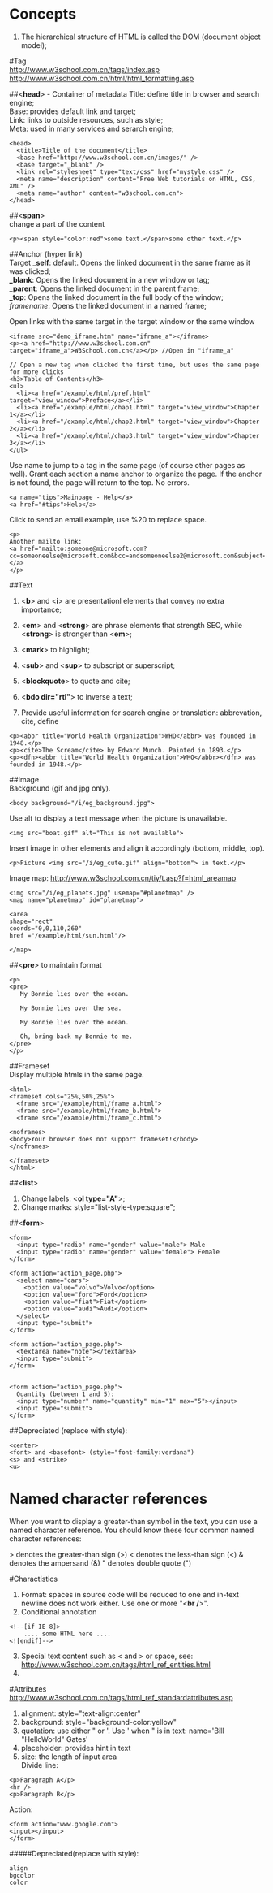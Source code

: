 # Concepts
1. The hierarchical structure of HTML is called the DOM (document object model);  

#Tag  
http://www.w3school.com.cn/tags/index.asp  
http://www.w3school.com.cn/html/html_formatting.asp  

##<**head**> - Container of metadata
Title: define title in browser and search engine;  
Base: provides default link and target;  
Link: links to outside resources, such as style;  
Meta: used in many services and serarch engine;  
```
<head>
  <title>Title of the document</title> 
  <base href="http://www.w3school.com.cn/images/" />
  <base target="_blank" />
  <link rel="stylesheet" type="text/css" href="mystyle.css" />
  <meta name="description" content="Free Web tutorials on HTML, CSS, XML" />
  <meta name="author" content="w3school.com.cn">
</head>
```



##<**span**>  
change a part of the content  
```
<p><span style="color:red">some text.</span>some other text.</p>
```

##Anchor (hyper link)    
Target
**_self**: default. Opens the linked document in the same frame as it was clicked;  
**_blank**: Opens the linked document in a new window or tag;  
**_parent**: Opens the linked document in the parent frame;  
**_top**: Opens the linked document in the full body of the window;  
_framename_: 	Opens the linked document in a named frame;  
  
Open links with the same target in the target window or the same window
```
<iframe src="demo_iframe.htm" name="iframe_a"></iframe>
<p><a href="http://www.w3school.com.cn" target="iframe_a">W3School.com.cn</a></p> //Open in "iframe_a"

// Open a new tag when clicked the first time, but uses the same page for more clicks  
<h3>Table of Contents</h3>
<ul>
  <li><a href="/example/html/pref.html" target="view_window">Preface</a></li>
  <li><a href="/example/html/chap1.html" target="view_window">Chapter 1</a></li>
  <li><a href="/example/html/chap2.html" target="view_window">Chapter 2</a></li>
  <li><a href="/example/html/chap3.html" target="view_window">Chapter 3</a></li>
</ul>
```

Use name to jump to a tag in the same page (of course other pages as well). Grant each section a name anchor to organize the page. If the anchor is not found, the page will return to the top. No errors.    
```
<a name="tips">Mainpage - Help</a>
<a href="#tips">Help</a>
```
Click to send an email example, use %20 to replace space.  
```
<p>
Another mailto link:
<a href="mailto:someone@microsoft.com?cc=someoneelse@microsoft.com&bcc=andsomeoneelse2@microsoft.com&subject=Summer%20Party&body=You%20are%20invited%20to%20a%20big%20summer%20party!">Send!</a>
</p>
```

##Text  
1. <**b**> and <**i**> are presentationl elements that convey no extra importance;  
2. <**em**> and <**strong**> are phrase elements that strength SEO, while <**strong**> is stronger than <**em**>;  
3. <**mark**> to highlight;  
4. <**sub**> and <**sup**> to subscript or superscript;  
5. <**blockquote**> to quote and cite;  
6. <**bdo dir="rtl"**> to inverse a text;  

7. Provide useful information for search engine or translation: abbrevation, cite, define  
```
<p><abbr title="World Health Organization">WHO</abbr> was founded in 1948.</p>
<p><cite>The Scream</cite> by Edward Munch. Painted in 1893.</p>
<p><dfn><abbr title="World Health Organization">WHO</abbr></dfn> was founded in 1948.</p>
```


##Image  
Background (gif and jpg only).   
```
<body background="/i/eg_background.jpg">
```
Use alt to display a text message when the picture is unavailable.  
```
<img src="boat.gif" alt="This is not available">
```
Insert image in other elements and align it accordingly (bottom, middle, top).  
```
<p>Picture <img src="/i/eg_cute.gif" align="bottom"> in text.</p>
```
Image map: http://www.w3school.com.cn/tiy/t.asp?f=html_areamap  
```
<img src="/i/eg_planets.jpg" usemap="#planetmap" />
<map name="planetmap" id="planetmap">

<area
shape="rect"
coords="0,0,110,260"
href ="/example/html/sun.html"/>

</map>
```

##<**pre**> to maintain format
```
<p>
<pre>
   My Bonnie lies over the ocean.

   My Bonnie lies over the sea.

   My Bonnie lies over the ocean.

   Oh, bring back my Bonnie to me.
</pre>
</p>
```

##Frameset  
Display multiple htmls in the same page.  
```
<html>
<frameset cols="25%,50%,25%">
  <frame src="/example/html/frame_a.html">
  <frame src="/example/html/frame_b.html">
  <frame src="/example/html/frame_c.html">

<noframes>
<body>Your browser does not support frameset!</body>
</noframes>

</frameset>
</html>
```

##<**list**>  
1. Change labels: <**ol type="A"**>;  
2. Change marks: style="list-style-type:square";  

##<**form**>  
```
<form>
  <input type="radio" name="gender" value="male"> Male
  <input type="radio" name="gender" value="female"> Female
</form>

<form action="action_page.php">
  <select name="cars">
    <option value="volvo">Volvo</option>
    <option value="ford">Ford</option>
    <option value="fiat">Fiat</option>
    <option value="audi">Audi</option>
  </select>
  <input type="submit">
</form>

<form action="action_page.php">
  <textarea name="note"></textarea>
  <input type="submit">
</form>


<form action="action_page.php">
  Quantity (between 1 and 5):
  <input type="number" name="quantity" min="1" max="5"></input>
  <input type="submit">
</form>
```

##Depreciated (replace with style):
```
<center>
<font> and <basefont> (style="font-family:verdana")
<s> and <strike>	
<u>
```

# Named character references
When you want to display a greater-than symbol in the text, you can use a named character reference. You should know these four common named character references:

&gt; denotes the greater-than sign (>)
&lt; denotes the less-than sign (<)
&amp; denotes the ampersand (&)
&quot; denotes double quote (")

#Charactistics  
1. Format: spaces in source code will be reduced to one and in-text newline does not work either. Use one or more "<**br /**>". 
2. Conditional annotation
```
<!--[if IE 8]>
    .... some HTML here ....
<![endif]-->
```
3. Special text content such as < and > or space, see: http://www.w3school.com.cn/tags/html_ref_entities.html  
4. 


#Attributes  
http://www.w3school.com.cn/tags/html_ref_standardattributes.asp  
1. alignment: style="text-align:center"  
2. background: style="background-color:yellow"  
3. quotation: use either " or '. Use ' when " is in text: name='Bill "HelloWorld" Gates'  
4. placeholder: provides hint in text  
5. size: the length of input area  
Divide line:  
```
<p>Paragraph A</p>
<hr />
<p>Paragraph B</p>
```

Action:  
```
<form action="www.google.com">
<input></input>
</form>
```

#####Depreciated(replace with style):
```
align
bgcolor
color
```
